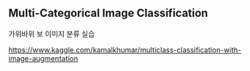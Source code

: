 ## Multi-Categorical Image Classification

가위바위 보 이미지 분류 실습

https://www.kaggle.com/kamalkhumar/multiclass-classification-with-image-augmentation
